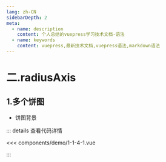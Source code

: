 ```yaml
---
lang: zh-CN
sidebarDepth: 2
meta:
  - name: description
    content: 个人总结的vuepress学习技术文档-语法
  - name: keywords
    content: vuepress,最新技术文档,vuepress语法,markdown语法
---
```


# 二.radiusAxis

## 1.多个饼图

- 饼图背景

  <Container url="https://zhoubichuan.com/resume/?type=echarts&name=1-1-4-1.vue" />

::: details 查看代码详情

<<< components/demo/1-1-4-1.vue

:::
